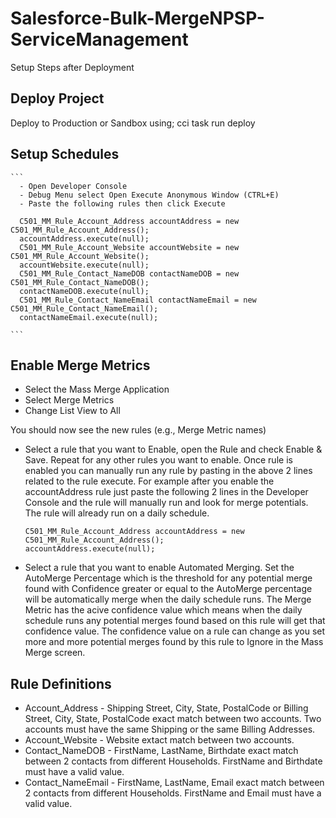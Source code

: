Salesforce-Bulk-MergeNPSP-ServiceManagement
====================

Setup Steps after Deployment

## Deploy Project

Deploy to Production or Sandbox using; cci task run deploy

## Setup Schedules

    ```
      - Open Developer Console
      - Debug Menu select Open Execute Anonymous Window (CTRL+E)
      - Paste the following rules then click Execute

      C501_MM_Rule_Account_Address accountAddress = new C501_MM_Rule_Account_Address();
      accountAddress.execute(null);
      C501_MM_Rule_Account_Website accountWebsite = new C501_MM_Rule_Account_Website();
      accountWebsite.execute(null);
      C501_MM_Rule_Contact_NameDOB contactNameDOB = new C501_MM_Rule_Contact_NameDOB();
      contactNameDOB.execute(null);
      C501_MM_Rule_Contact_NameEmail contactNameEmail = new C501_MM_Rule_Contact_NameEmail();
      contactNameEmail.execute(null);

    ```

## Enable Merge Metrics

- Select the Mass Merge Application
- Select Merge Metrics
- Change List View to All

You should now see the new rules (e.g., Merge Metric names)

- Select a rule that you want to Enable, open the Rule and check Enable & Save.  Repeat for any other rules you want to enable.  Once rule is enabled you can manually run any rule by pasting in the above 2 lines related to the rule execute.  For example after you enable the accountAddress rule just paste the following 2 lines in the Developer Console and the rule will manually run and look for merge potentials.  The rule will already run on a daily schedule.

      C501_MM_Rule_Account_Address accountAddress = new C501_MM_Rule_Account_Address();
      accountAddress.execute(null);

- Select a rule that you want to enable Automated Merging.  Set the AutoMerge Percentage which is the threshold for any potential merge found with Confidence greater or equal to the AutoMerge percentage will be automatically merge when the daily schedule runs.  The Merge Metric has the acive confidence value which means when the daily schedule runs any potential merges found based on this rule will get that confidence value.  The confidence value on a rule can change as you set more and more potential merges found by this rule to Ignore in the Mass Merge screen.

## Rule Definitions

* Account_Address - Shipping Street, City, State, PostalCode or Billing Street, City, State, PostalCode exact match between two accounts.  Two accounts must have the same Shipping or the same Billing Addresses.
* Account_Website - Website extact match between two accounts.
* Contact_NameDOB - FirstName, LastName, Birthdate exact match between 2 contacts from different Households.  FirstName and Birthdate must have a valid value.
* Contact_NameEmail - FirstName, LastName, Email exact match between 2 contacts from different Households.  FirstName and Email must have a valid value.
